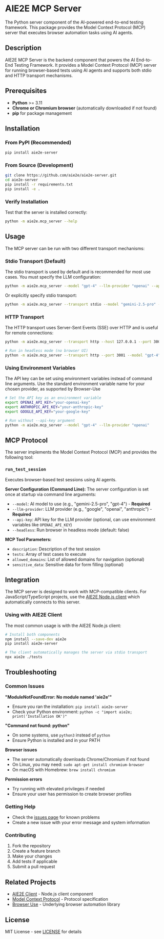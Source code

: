 # AIE2E MCP Server

The Python server component of the AI-powered end-to-end testing framework. This package provides the Model Context Protocol (MCP) server that executes browser automation tasks using AI agents.

## Description

AIE2E MCP Server is the backend component that powers the AI End-to-End Testing Framework. It provides a Model Context Protocol (MCP) server for running browser-based tests using AI agents and supports both stdio and HTTP transport mechanisms.

## Prerequisites

- **Python** >= 3.11
- **Chrome or Chromium browser** (automatically downloaded if not found)
- **pip** for package management

## Installation

### From PyPI (Recommended)

```bash
pip install aie2e-server
```

### From Source (Development)

```bash
git clone https://github.com/aie2e/aie2e-server.git
cd aie2e-server
pip install -r requirements.txt
pip install -e .
```

### Verify Installation

Test that the server is installed correctly:

```bash
python -m aie2e.mcp_server --help
```

## Usage

The MCP server can be run with two different transport mechanisms:

### Stdio Transport (Default)

The stdio transport is used by default and is recommended for most use cases. You must specify the LLM configuration:

```bash
python -m aie2e.mcp_server --model "gpt-4" --llm-provider "openai" --api-key "your-api-key"
```

Or explicitly specify stdio transport:

```bash
python -m aie2e.mcp_server --transport stdio --model "gemini-2.5-pro" --llm-provider "google" --api-key "your-api-key"
```

### HTTP Transport

The HTTP transport uses Server-Sent Events (SSE) over HTTP and is useful for remote connections:

```bash
python -m aie2e.mcp_server --transport http --host 127.0.0.1 --port 3001 --model "claude-3-sonnet" --llm-provider "anthropic" --api-key "your-api-key"

# Run in headless mode (no browser UI)
python -m aie2e.mcp_server --transport http --port 3001 --model "gpt-4" --llm-provider "openai" --headless
```

### Using Environment Variables

The API key can be set using environment variables instead of command line arguments. 
Use the standard environment variable name for your chosen provider, as supported by Browser-Use

```bash
# Set the API key as an environment variable
export OPENAI_API_KEY="your-openai-key"
export ANTHROPIC_API_KEY="your-anthropic-key"
export GOOGLE_API_KEY="your-google-key"

# Run without --api-key argument
python -m aie2e.mcp_server --model "gpt-4" --llm-provider "openai"
```

## MCP Protocol

The server implements the Model Context Protocol (MCP) and provides the following tool:

### `run_test_session`

Executes browser-based test sessions using AI agents.

**Server Configuration (Command Line):**
The server configuration is set once at startup via command line arguments:
- `--model`: AI model to use (e.g., "gemini-2.5-pro", "gpt-4") - **Required**
- `--llm-provider`: LLM provider (e.g., "google", "openai", "anthropic") - **Required**
- `--api-key`: API key for the LLM provider (optional, can use environment variables like `OPENAI_API_KEY`)
- `--headless`: Run browser in headless mode (default: false)

**MCP Tool Parameters:**
- `description`: Description of the test session
- `tests`: Array of test cases to execute
- `allowed_domains`: List of allowed domains for navigation (optional)
- `sensitive_data`: Sensitive data for form filling (optional)

## Integration

The MCP server is designed to work with MCP-compatible clients. For JavaScript/TypeScript projects, use the [AIE2E Node.js client](https://github.com/aie2e/aie2e-client) which automatically connects to this server.

### Using with AIE2E Client

The most common usage is with the AIE2E Node.js client:

```bash
# Install both components
npm install --save-dev aie2e
pip install aie2e-server

# The client automatically manages the server via stdio transport
npx aie2e ./tests
```

## Troubleshooting

### Common Issues

**"ModuleNotFoundError: No module named 'aie2e'"**
- Ensure you ran the installation: `pip install aie2e-server`
- Check your Python environment: `python -c "import aie2e; print('Installation OK')"`

**"Command not found: python"**
- On some systems, use `python3` instead of `python`
- Ensure Python is installed and in your PATH

**Browser issues**
- The server automatically downloads Chrome/Chromium if not found
- On Linux, you may need: `sudo apt-get install chromium-browser`
- On macOS with Homebrew: `brew install chromium`

**Permission errors**
- Try running with elevated privileges if needed
- Ensure your user has permission to create browser profiles

### Getting Help

- Check the [issues page](https://github.com/aie2e/aie2e-server/issues) for known problems
- Create a new issue with your error message and system information

### Contributing

1. Fork the repository
2. Create a feature branch
3. Make your changes
4. Add tests if applicable
5. Submit a pull request

## Related Projects

- [AIE2E Client](https://github.com/aie2e/aie2e-client) - Node.js client component
- [Model Context Protocol](https://github.com/modelcontextprotocol) - Protocol specification
- [Browser Use](https://github.com/browser-use/browser-use) - Underlying browser automation library

## License

MIT License - see [LICENSE](LICENSE) for details